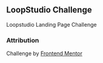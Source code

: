 ## LoopStudio Challenge

Loopstudio Landing Page Challenge

### Attribution

Challenge by [Frontend Mentor](https://www.frontendmentor.io/challenges/loopstudios-landing-page-N88J5Onjw)
